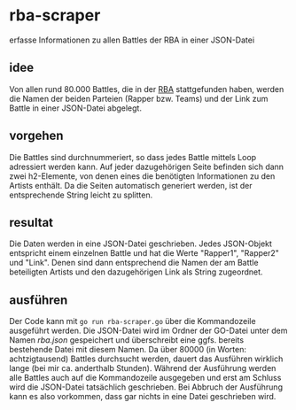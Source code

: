 # rba-scraper
erfasse Informationen zu allen Battles der RBA in einer JSON-Datei

## idee
Von allen rund 80.000 Battles, die in der [RBA](https://www.r-b-a.de) stattgefunden haben, werden die Namen der beiden Parteien (Rapper bzw. Teams) und der Link zum Battle in einer JSON-Datei abgelegt.

## vorgehen
Die Battles sind durchnummeriert, so dass jedes Battle mittels Loop adressiert werden kann. Auf jeder dazugehörigen Seite befinden sich dann zwei h2-Elemente, von denen eines die benötigten Informationen zu den Artists enthält. Da die Seiten automatisch generiert werden, ist der entsprechende String leicht zu splitten.

## resultat
Die Daten werden in eine JSON-Datei geschrieben. Jedes JSON-Objekt entspricht einem einzelnen Battle und hat die Werte "Rapper1", "Rapper2" und "Link". Denen sind dann entsprechend die Namen der am Battle beteiligten Artists und den dazugehörigen Link als String zugeordnet.

## ausführen
Der Code kann mit `go run rba-scraper.go` über die Kommandozeile ausgeführt werden. Die JSON-Datei wird im Ordner der GO-Datei unter dem Namen _rba.json_ gespeichert und überschreibt eine ggfs. bereits bestehende Datei mit diesem Namen. Da über 80000 (in Worten: achtzigtausend) Battles durchsucht werden, dauert das Ausführen wirklich lange (bei mir ca. anderthalb Stunden). Während der Ausführung werden alle Battles auch auf die Kommandozeile ausgegeben und erst am Schluss wird die JSON-Datei tatsächlich geschrieben. Bei Abbruch der Ausführung kann es also vorkommen, dass gar nichts in eine Datei geschrieben wird.
